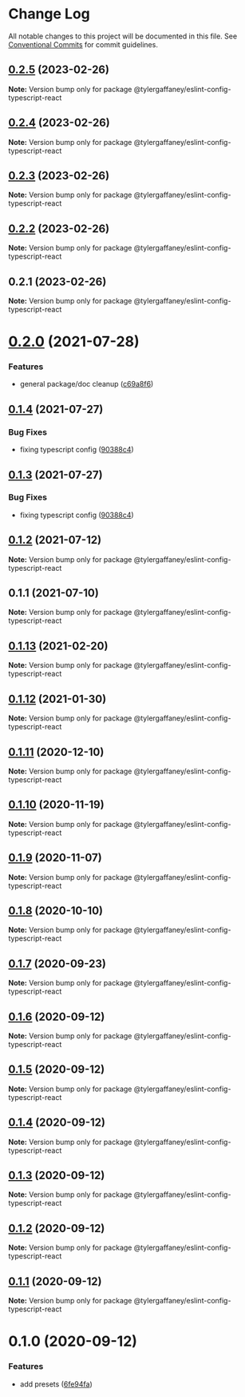 # Change Log

All notable changes to this project will be documented in this file.
See [Conventional Commits](https://conventionalcommits.org) for commit guidelines.

## [0.2.5](https://github.com/tylergaffaney/configs/compare/@tylergaffaney/eslint-config-typescript-react@0.2.4...@tylergaffaney/eslint-config-typescript-react@0.2.5) (2023-02-26)

**Note:** Version bump only for package @tylergaffaney/eslint-config-typescript-react





## [0.2.4](https://github.com/tylergaffaney/configs/compare/@tylergaffaney/eslint-config-typescript-react@0.2.3...@tylergaffaney/eslint-config-typescript-react@0.2.4) (2023-02-26)

**Note:** Version bump only for package @tylergaffaney/eslint-config-typescript-react





## [0.2.3](https://github.com/tylergaffaney/configs/compare/@tylergaffaney/eslint-config-typescript-react@0.2.2...@tylergaffaney/eslint-config-typescript-react@0.2.3) (2023-02-26)

**Note:** Version bump only for package @tylergaffaney/eslint-config-typescript-react





## [0.2.2](https://github.com/tylergaffaney/configs/compare/@tylergaffaney/eslint-config-typescript-react@0.2.1...@tylergaffaney/eslint-config-typescript-react@0.2.2) (2023-02-26)

**Note:** Version bump only for package @tylergaffaney/eslint-config-typescript-react





## 0.2.1 (2023-02-26)

**Note:** Version bump only for package @tylergaffaney/eslint-config-typescript-react





# [0.2.0](https://github.com/tylergaffaney/configs/compare/@tylergaffaney/eslint-config-typescript-react@0.1.4...@tylergaffaney/eslint-config-typescript-react@0.2.0) (2021-07-28)


### Features

* general package/doc cleanup ([c69a8f6](https://github.com/tylergaffaney/configs/commit/c69a8f60a03531f44d7996955d48d522d9637427))





## [0.1.4](https://github.com/tylergaffaney/configs/compare/@tylergaffaney/eslint-config-typescript-react@0.1.2...@tylergaffaney/eslint-config-typescript-react@0.1.4) (2021-07-27)

### Bug Fixes

- fixing typescript config ([90388c4](https://github.com/tylergaffaney/configs/commit/90388c4a744ba11070f668e752123d549994c4fb))

## [0.1.3](https://github.com/tylergaffaney/configs/compare/@tylergaffaney/eslint-config-typescript-react@0.1.2...@tylergaffaney/eslint-config-typescript-react@0.1.3) (2021-07-27)

### Bug Fixes

- fixing typescript config ([90388c4](https://github.com/tylergaffaney/configs/commit/90388c4a744ba11070f668e752123d549994c4fb))

## [0.1.2](https://github.com/tylergaffaney/configs/compare/@tylergaffaney/eslint-config-typescript-react@0.1.1...@tylergaffaney/eslint-config-typescript-react@0.1.2) (2021-07-12)

**Note:** Version bump only for package @tylergaffaney/eslint-config-typescript-react

## 0.1.1 (2021-07-10)

**Note:** Version bump only for package @tylergaffaney/eslint-config-typescript-react

## [0.1.13](https://github.com/tylergaffaney/configs/compare/@tylergaffaney/eslint-config-typescript-react@0.1.12...@tylergaffaney/eslint-config-typescript-react@0.1.13) (2021-02-20)

**Note:** Version bump only for package @tylergaffaney/eslint-config-typescript-react

## [0.1.12](https://github.com/tylergaffaney/configs/compare/@tylergaffaney/eslint-config-typescript-react@0.1.11...@tylergaffaney/eslint-config-typescript-react@0.1.12) (2021-01-30)

**Note:** Version bump only for package @tylergaffaney/eslint-config-typescript-react

## [0.1.11](https://github.com/tylergaffaney/configs/compare/@tylergaffaney/eslint-config-typescript-react@0.1.10...@tylergaffaney/eslint-config-typescript-react@0.1.11) (2020-12-10)

**Note:** Version bump only for package @tylergaffaney/eslint-config-typescript-react

## [0.1.10](https://github.com/tylergaffaney/configs/compare/@tylergaffaney/eslint-config-typescript-react@0.1.9...@tylergaffaney/eslint-config-typescript-react@0.1.10) (2020-11-19)

**Note:** Version bump only for package @tylergaffaney/eslint-config-typescript-react

## [0.1.9](https://github.com/tylergaffaney/configs/compare/@tylergaffaney/eslint-config-typescript-react@0.1.8...@tylergaffaney/eslint-config-typescript-react@0.1.9) (2020-11-07)

**Note:** Version bump only for package @tylergaffaney/eslint-config-typescript-react

## [0.1.8](https://github.com/tylergaffaney/configs/compare/@tylergaffaney/eslint-config-typescript-react@0.1.7...@tylergaffaney/eslint-config-typescript-react@0.1.8) (2020-10-10)

**Note:** Version bump only for package @tylergaffaney/eslint-config-typescript-react

## [0.1.7](https://github.com/tylergaffaney/configs/compare/@tylergaffaney/eslint-config-typescript-react@0.1.6...@tylergaffaney/eslint-config-typescript-react@0.1.7) (2020-09-23)

**Note:** Version bump only for package @tylergaffaney/eslint-config-typescript-react

## [0.1.6](https://github.com/tylergaffaney/configs/compare/@tylergaffaney/eslint-config-typescript-react@0.1.5...@tylergaffaney/eslint-config-typescript-react@0.1.6) (2020-09-12)

**Note:** Version bump only for package @tylergaffaney/eslint-config-typescript-react

## [0.1.5](https://github.com/tylergaffaney/configs/compare/@tylergaffaney/eslint-config-typescript-react@0.1.4...@tylergaffaney/eslint-config-typescript-react@0.1.5) (2020-09-12)

**Note:** Version bump only for package @tylergaffaney/eslint-config-typescript-react

## [0.1.4](https://github.com/tylergaffaney/configs/compare/@tylergaffaney/eslint-config-typescript-react@0.1.3...@tylergaffaney/eslint-config-typescript-react@0.1.4) (2020-09-12)

**Note:** Version bump only for package @tylergaffaney/eslint-config-typescript-react

## [0.1.3](https://github.com/tylergaffaney/configs/compare/@tylergaffaney/eslint-config-typescript-react@0.1.2...@tylergaffaney/eslint-config-typescript-react@0.1.3) (2020-09-12)

**Note:** Version bump only for package @tylergaffaney/eslint-config-typescript-react

## [0.1.2](https://github.com/tylergaffaney/configs/compare/@tylergaffaney/eslint-config-typescript-react@0.1.1...@tylergaffaney/eslint-config-typescript-react@0.1.2) (2020-09-12)

**Note:** Version bump only for package @tylergaffaney/eslint-config-typescript-react

## [0.1.1](https://github.com/tylergaffaney/configs/compare/@tylergaffaney/eslint-config-typescript-react@0.1.0...@tylergaffaney/eslint-config-typescript-react@0.1.1) (2020-09-12)

**Note:** Version bump only for package @tylergaffaney/eslint-config-typescript-react

# 0.1.0 (2020-09-12)

### Features

- add presets ([6fe94fa](https://github.com/tylergaffaney/configs/commit/6fe94fae4ed9d80b18833c9e5a3f51f710ebda43))
